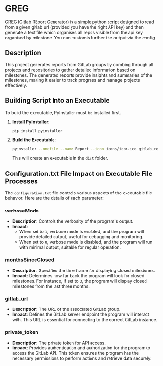 # GREG
GREG (Gitlab REport Generator) is a simple python script designed to read from a given gitlab url (provided you have the right API key) and then generate a text file which organises all repos visible from the api key organised by milestone. You can customis further the output via the config.

## Description

This project generates reports from GitLab groups by combing through all projects and repositories to gather detailed information based on milestones. The generated reports provide insights and summaries of the milestones, making it easier to track progress and manage projects effectively.

## Building Script Into an Executable

To build the executable, PyInstaller must be installed first.

1. **Install PyInstaller**:
    ```sh
    pip install pyinstaller
    ```

2. **Build the Executable**:
    ```sh
    pyinstaller --onefile --name Report --icon icons/icon.ico gitlab_report.py
    ```

    This will create an executable in the `dist` folder.

## Configuration.txt File Impact on Executable File Processes

The `configuration.txt` file controls various aspects of the executable file behavior. Here are the details of each parameter:

### verboseMode

- **Description**: Controls the verbosity of the program's output.
- **Impact**:
  - When set to `1`, verbose mode is enabled, and the program will provide detailed output, useful for debugging and monitoring.
  - When set to `0`, verbose mode is disabled, and the program will run with minimal output, suitable for regular operation.

### monthsSinceClosed

- **Description**: Specifies the time frame for displaying closed milestones.
- **Impact**: Determines how far back the program will look for closed milestones. For instance, if set to `3`, the program will display closed milestones from the last three months.

### gitlab_url

- **Description**: The URL of the associated GitLab group.
- **Impact**: Defines the GitLab server endpoint the program will interact with. This URL is essential for connecting to the correct GitLab instance.

### private_token

- **Description**: The private token for API access.
- **Impact**: Provides authentication and authorization for the program to access the GitLab API. This token ensures the program has the necessary permissions to perform actions and retrieve data securely.
